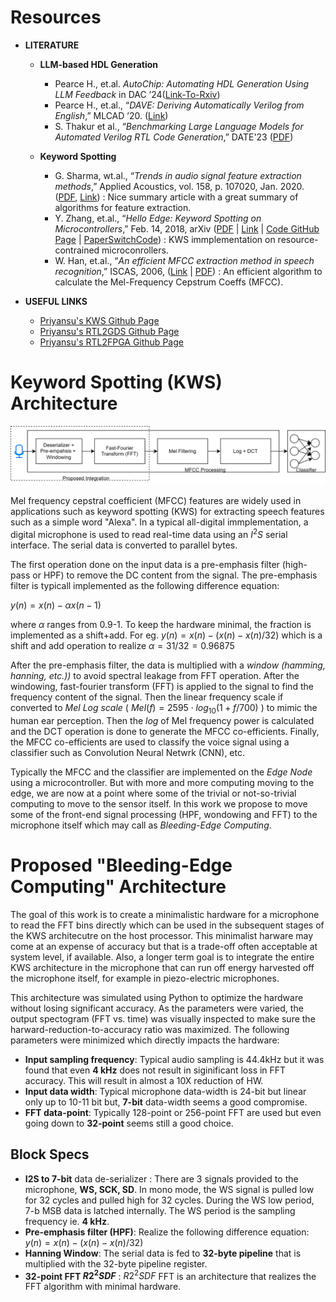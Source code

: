 # Resources

- **LITERATURE**
  - **LLM-based HDL Generation**
    - Pearce H., et.al. _AutoChip: Automating HDL Generation Using LLM Feedback_ in DAC ’24([Link-To-Rxiv](https://arxiv.org/pdf/2311.04887))
    - Pearce H., et.al., “_DAVE: Deriving Automatically Verilog from English_,” MLCAD ’20. ([Link](https://dl.acm.org/doi/10.1145/3380446.3430634))
    - S. Thakur et al., “_Benchmarking Large Language Models for Automated Verilog RTL Code Generation_,” DATE'23 ([PDF](https://arxiv.org/pdf/2212.11140))

  - **Keyword Spotting**
    -  G. Sharma, wt.al., “_Trends in audio signal feature extraction methods_,” Applied Acoustics, vol. 158, p. 107020, Jan. 2020. ([PDF](https://calebrascon.info/AR/Topic4/addresources/features.pdf), [Link](https://doi.org/10.1016/j.apacoust.2019.107020)) : Nice summary article with a great summary of algorithms for feature extraction.
    - Y. Zhang, et.al., “_Hello Edge: Keyword Spotting on Microcontrollers_,” Feb. 14, 2018, arXiv ([PDF](https://arxiv.org/pdf/1711.07128) | [Link](https://arxiv.org/abs/1711.07128) | [Code GitHub Page](https://github.com/ARM-software/ML-KWS-for-MCU) | [PaperSwitchCode](https://paperswithcode.com/paper/hello-edge-keyword-spotting-on)) : KWS immplementation on resource-contrained microconrollers.
    - W. Han, et.al., “_An efficient MFCC extraction method in speech recognition_,” ISCAS, 2006, ([Link](https://doi.org/10.1109/ISCAS.2006.1692543) | [PDF](https://www.academia.edu/download/31107261/1660.pdf)) : An efficient algorithm to calculate the Mel-Frequency Cepstrum Coeffs (MFCC). 

- **USEFUL LINKS**
  - [Priyansu's KWS Github Page](https://github.com/Priyansu122/Project_keywordSpotter)
  - [Priyansu's RTL2GDS Github Page](https://github.com/Priyansu122/SI2024_RTL_TO_GDS)
  - [Priyansu's RTL2FPGA Github Page](https://github.com/Priyansu122/ASIC_FPGA_Design_Flow)

 
# Keyword Spotting (KWS) Architecture

![KWS Archh](doc/KWS-architecture.svg)

Mel frequency cepstral coefficient (MFCC) features are widely used in applications such as keyword spotting (KWS) for extracting speech features such as a simple word "Alexa". In a typical all-digital immplementation, a digital microphone is used to read real-time data using an $I^2S$ serial interface. The serial data is converted to parallel bytes. 

The first operation done on the input data is a pre-emphasis filter (high-pass or HPF) to remove the DC content from the signal. The pre-emphasis filter is typicall implemented as the following difference equation: 

$y(n) = x(n) - \alpha x(n-1)$

where $\alpha$ ranges from 0.9-1. To keep the hardware minimal, the fraction is implemented as a shift+add. For eg. $y(n) = x(n) - ( x(n) - x(n)/32 )$ which is a shift and add operation to realize $\alpha = 31/32 = 0.96875$

After the pre-emphasis filter, the data is multiplied with a _window (hamming, hanning, etc.))_ to avoid spectral leakage from FFT operation. After the windowing, fast-fourier transform (FFT) is applied to the signal to find the frequency content of the signal. Then the linear frequency scale if converted to _Mel Log scale_ ( $Mel(f) = 2595 \cdot log_{10}(1 + f/700)$ ) to mimic the human ear perception. Then the _log_ of Mel frequency power is calculated and the DCT operation is done to generate the MFCC co-efficients. Finally, the MFCC co-efficients are used to classify the voice signal using a classifier such as Convolution Neural Netwrk (CNN), etc.

Typically the MFCC and the classifier are implemented on the _Edge Node_ using a microcontroller. But with more and more computing moving to the edge, we are now at a point where some of the trivial or not-so-trivial computing to move to the sensor itself. In this work we propose to move some of the front-end signal processing (HPF, wondowing and FFT) to the microphone itself which may call as _Bleeding-Edge Computing_. 

# Proposed "Bleeding-Edge Computing" Architecture

The goal of this work is to create a minimalistic hardware for a microphone to read the FFT bins directly which can be used in the subsequent stages of the KWS architecutre on the host processor. This minimalist harware may come at an expense of accuracy but that is a trade-off often acceptable at system level, if available. Also, a longer term goal is to integrate the entire KWS architecture in the microphone that can run off energy harvested off the microphone itself, for example in piezo-electric microphones. 

This architecture was simulated using Python to optimize the hardware without losing significant accuracy. As the parameters were varied, the output spectogram (FFT vs. time) was visually inspected to make sure the harward-reduction-to-accuracy ratio was maximized. The following parameters were minimized which directly impacts the hardware:

- **Input sampling frequency**: Typical audio sampling is 44.4kHz but it was found that even **4 kHz** does not result in siginificant loss in FFT accuracy. This will result in almost a 10X reduction of HW.
- **Input data width**: Typical microphone data-width is 24-bit but linear only up to 10-11 bit but, **7-bit** data-width seems a good compromise.
- **FFT data-point**: Typically 128-point or 256-point FFT are used but even going down to **32-point** seems still a good choice.

## Block Specs

- **I2S to 7-bit** data de-serializer : There are 3 signals provided to the microphone, **WS, SCK, SD**. In mono mode, the WS signal is pulled low for 32 cycles and pulled high for 32 cycles. During the WS low period, 7-b MSB data is latched internally. The WS period is the sampling frequency ie. **4 kHz**.
- **Pre-emphasis filter (HPF)**: Realize the following difference equation: $y(n) = x(n) - ( x(n) - x(n)/32 )$
- **Hanning Window**: The serial data is fed to **32-byte pipeline** that is multiplied with the 32-byte pipeline register.
- **32-point FFT $R2^2SDF$** : $R2^2SDF$ FFT is an architecture that realizes the FFT algorithm with minimal hardware.
